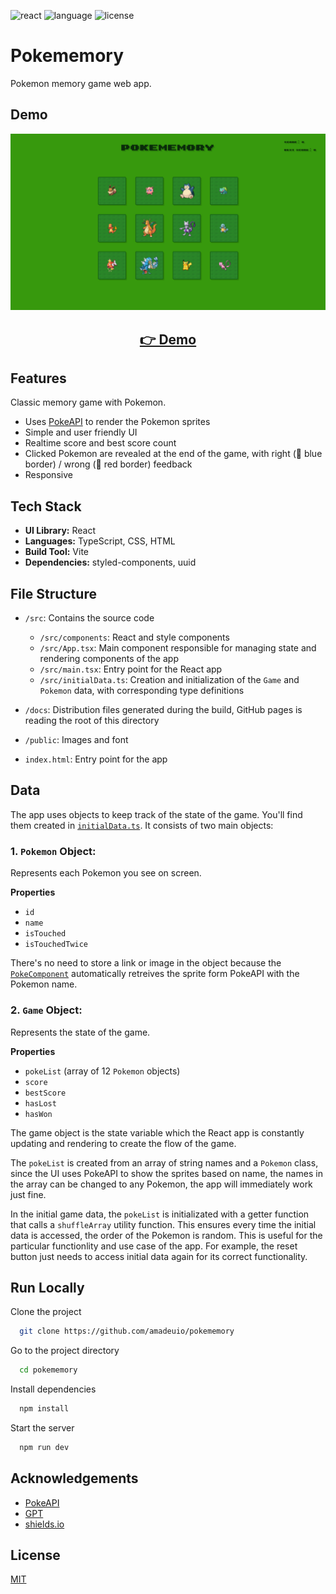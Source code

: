 ![react](https://img.shields.io/badge/UI-React-149eca)
![language](https://img.shields.io/badge/Language-TypeScript-blue)
![license](https://img.shields.io/badge/license-MIT-green)

# Pokememory

Pokemon memory game web app.

## Demo

<p align="center">
  <img src="public/screenshots/screenshot.png" width="650px" alt="screenshot">
</p>
<h2 align="center">
  <a href="https://amadeuio.github.io/pokememory">👉 Demo</a>
</h2>

## Features

Classic memory game with Pokemon.

- Uses [PokeAPI](https://pokeapi.co/) to render the Pokemon sprites
- Simple and user friendly UI
- Realtime score and best score count
- Clicked Pokemon are revealed at the end of the game, with right (🔵 blue border) / wrong (🔴 red border) feedback
- Responsive

## Tech Stack

- **UI Library:** React
- **Languages:** TypeScript, CSS, HTML
- **Build Tool:** Vite
- **Dependencies:** styled-components, uuid

## File Structure

- `/src`: Contains the source code

  - `/src/components`: React and style components
  - `/src/App.tsx`: Main component responsible for managing state and rendering components of the app
  - `/src/main.tsx`: Entry point for the React app
  - `/src/initialData.ts`: Creation and initialization of the `Game` and `Pokemon` data, with corresponding type definitions

- `/docs`: Distribution files generated during the build, GitHub pages is reading the root of this directory

- `/public`: Images and font

- `index.html`: Entry point for the app

## Data

The app uses objects to keep track of the state of the game. You'll find them created in [`initialData.ts`](/src/initialData.ts). It consists of two main objects:

### 1. `Pokemon` Object:

Represents each Pokemon you see on screen.

**Properties**

- `id`
- `name`
- `isTouched`
- `isTouchedTwice`

There's no need to store a link or image in the object because the [`PokeComponent`](/src/components/PokeComponent.tsx) automatically retreives the sprite form PokeAPI with the Pokemon name.

### 2. `Game` Object:

Represents the state of the game.

**Properties**

- `pokeList` (array of 12 `Pokemon` objects)
- `score`
- `bestScore`
- `hasLost`
- `hasWon`

The game object is the state variable which the React app is constantly updating and rendering to create the flow of the game.

The `pokeList` is created from an array of string names and a `Pokemon` class, since the UI uses PokeAPI to show the sprites based on name, the names in the array can be changed to any Pokemon, the app will immediately work just fine.

In the initial game data, the `pokeList` is initializated with a getter function that calls a `shuffleArray` utility function. This ensures every time the initial data is accessed, the order of the Pokemon is random. This is useful for the particular functionlity and use case of the app. For example, the reset button just needs to access initial data again for its correct functionality.

## Run Locally

Clone the project

```bash
  git clone https://github.com/amadeuio/pokememory
```

Go to the project directory

```bash
  cd pokememory
```

Install dependencies

```bash
  npm install
```

Start the server

```bash
  npm run dev
```

## Acknowledgements

- [PokeAPI](https://pokeapi.co/)
- [GPT](https://chat.openai.com/)
- [shields.io](https://shields.io/)

## License

[MIT](https://choosealicense.com/licenses/mit/)
